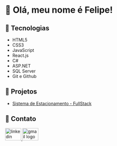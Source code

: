 <h1>👋 Olá, meu nome é <strong>Felipe</strong>!</h1>

<h2>🚀 Tecnologias</h2>
<ul>
  <li>HTML5</li>
  <li>CSS3</li>
  <li>JavaScript</li>
  <li>React.js</li>
  <li>C#</li>
  <li>ASP.NET</li>
  <li>SQL Server</li>
  <li>Git e Github</li>
</ul>

<h2>📌 Projetos</h2>
<div>
  <ul>
    <li><a href="https://github.com/FelipeCostaq/car-parking-app" target="_blank">Sistema de Estacionamento - FullStack</a></li>
  </ul>
</div>

<h2>📩 Contato</h2>
<div>
  <a href="https://www.linkedin.com/in/felipecostasiq" target="_blank">
    <img src="https://raw.githubusercontent.com/maurodesouza/profile-readme-generator/master/src/assets/icons/social/linkedin/default.svg" width="52" height="40" alt="linkedin logo" />
  </a>
  <a href="mailto:felipecostasiqu@gmail.com" target="_blank">
    <img src="https://raw.githubusercontent.com/maurodesouza/profile-readme-generator/master/src/assets/icons/social/gmail/default.svg" width="52" height="40" alt="gmail logo" />
  </a>
</div>





